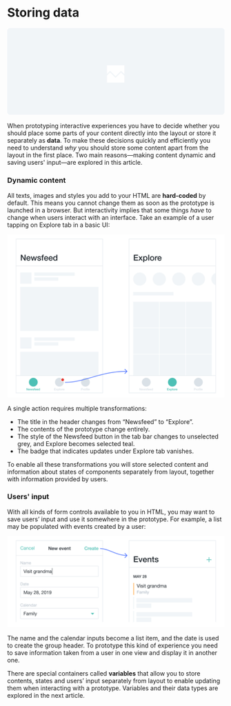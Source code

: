# Storing data

![illustration for variables and data](./media/il-data.png)
<!-- todo: illustration: storing in containers. Idea: instead of using old-fashioned analogies like construction site, design something more futuristic.  -->

When prototyping interactive experiences you have to decide whether you should place some parts of your content directly into the layout or store it separately as **data**. To make these decisions quickly and efficiently you need to understand *why* you should store some content apart from the layout in the first place. Two main reasons—making content dynamic and saving users' input—are explored in this article.

### Dynamic content

All texts, images and styles you add to your HTML are **hard-coded** by default. This means you cannot change them as soon as the prototype is launched in a browser. But interactivity implies that some things *have* to change when users interact with an interface. Take an example of a user tapping on Explore tab in a basic UI:

![two wireframes demoing the changes when moving from Newsfeed tab to Explore](./media/dynamic-content.png)

A single action requires multiple transformations:

- The title in the header changes from “Newsfeed” to “Explore”.
- The contents of the prototype change entirely.
- The style of the Newsfeed button in the tab bar changes to unselected grey, and Explore becomes selected teal.
- The badge that indicates updates under Explore tab vanishes.

To enable all these transformations you will store selected content and information about states of components separately from layout, together with information provided by users.

### Users' input

With all kinds of form controls available to you in HTML, you may want to save users’ input and use it somewhere in the prototype. For example, a list may be populated with events created by a user:
<!-- todo: link: to Layout basics with form controls -->

![wireframes of event creation view and events list populated with created event](./media/user-input.png)

The name and the calendar inputs become a list item, and the date is used to create the group header. To prototype this kind of experience you need to save information taken from a user in one view and display it in another one.

There are special containers called **variables** that allow you to store contents, states and users’ input separately from layout to enable updating them when interacting with a prototype. Variables and their data types are explored in the next article. 